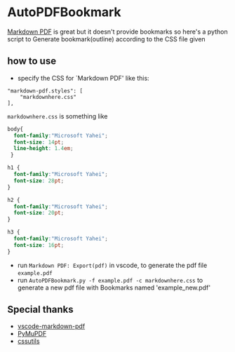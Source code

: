 # AutoPDFBookmark
[Markdown PDF](https://github.com/yzane/vscode-markdown-pdf) is great but it doesn't provide bookmarks
so here's a python script to Generate bookmark(outline) according to the CSS file given

## how to use
* specify the CSS for `Markdown PDF' like this:
```
"markdown-pdf.styles": [
    "markdownhere.css"
],
```
`markdownhere.css` is something like

```css
body{
  font-family:"Microsoft Yahei";
  font-size: 14pt;
  line-height: 1.4em;
 }

h1 {
  font-family:"Microsoft Yahei";
  font-size: 28pt;
}

h2 {
  font-family:"Microsoft Yahei";
  font-size: 20pt;
}

h3 {
  font-family:"Microsoft Yahei";
  font-size: 16pt;
}
```

* run `Markdown PDF: Export(pdf)` in vscode, to generate the pdf file `example.pdf`
* run `AutoPDFBookmark.py -f example.pdf -c markdownhere.css` to generate a new pdf file with Bookmarks named 'example_new.pdf'

## Special thanks
* [vscode-markdown-pdf](https://github.com/yzane/vscode-markdown-pdf)
* [PyMuPDF](https://github.com/pymupdf/PyMuPDF)
* [cssutils](https://pypi.org/project/cssutils/)

